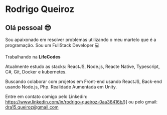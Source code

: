 # Rodrigo Queiroz

## Olá pessoal 😎

Sou apaixonado em resolver problemas utilizando o meu martelo que é a programação.
Sou um FullStack Developer 💻

Trabalhando na **LifeCodes**

Atualmente estudo as stacks: ReactJS, Node.js, Reacte Native, Typescript, C#, Git, Docker e kubernetes.

Buscando colaborar com projetos em Front-end usando ReactJS, Back-end usando Node.js, Php. Realidade Aumentada em Unity.

Entre em contato comigo pelo Linkedin: https://www.linkedin.com/in/rodrigo-queiroz-0aa36416b/)] ou pelo gmail: dra15.queiroz@gmail.com

<!--
**rodrigo-queiroz/rodrigo-queiroz** is a ✨ _special_ ✨ repository because its `README.md` (this file) appears on your GitHub profile.

Here are some ideas to get you started:

- 🔭 I’m currently working on ...
- 🌱 I’m currently learning ...
- 👯 I’m looking to collaborate on ...
- 🤔 I’m looking for help with ...
- 💬 Ask me about ...
- 📫 How to reach me: ...
- 😄 Pronouns: ...
- ⚡ Fun fact: ...
-->
